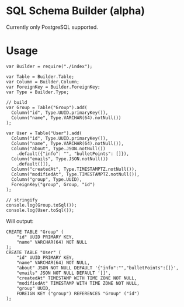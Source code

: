 # SQL Schema Builder (alpha)

Currently only PostgreSQL supported.

# Usage

    var Builder = require("./index");

    var Table = Builder.Table;
    var Column = Builder.Column;
    var ForeignKey = Builder.ForeignKey;
    var Type = Builder.Type;

    // build
    var Group = Table("Group").add(
      Column("id", Type.UUID.primaryKey()),
      Column("name", Type.VARCHAR(64).notNull())
    );

    var User = Table("User").add(
      Column("id", Type.UUID.primaryKey()),
      Column("name", Type.VARCHAR(64).notNull()),
      Column("about", Type.JSON.notNull())
        .default({"info": "", "bulletPoints": []}),
      Column("emails", Type.JSON.notNull())
        .default([]),
      Column("createdAt", Type.TIMESTAMPTZ.notNull()),
      Column("modifiedAt", Type.TIMESTAMPTZ.notNull()),
      Column("group", Type.UUID),
      ForeignKey("group", Group, "id")
    );

    // stringify
    console.log(Group.toSql());
    console.log(User.toSql());

Will output:

    CREATE TABLE "Group" (
        "id" UUID PRIMARY KEY,
        "name" VARCHAR(64) NOT NULL
    );
    CREATE TABLE "User" (
        "id" UUID PRIMARY KEY,
        "name" VARCHAR(64) NOT NULL,
        "about" JSON NOT NULL DEFAULT '{"info":"","bulletPoints":[]}',
        "emails" JSON NOT NULL DEFAULT '[]',
        "createdAt" TIMESTAMP WITH TIME ZONE NOT NULL,
        "modifiedAt" TIMESTAMP WITH TIME ZONE NOT NULL,
        "group" UUID,
        FOREIGN KEY ("group") REFERENCES "Group" ("id")
    );